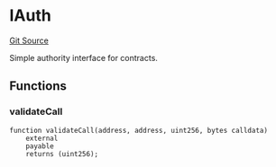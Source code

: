 # IAuth
[Git Source](https://github.com/NaniDAO/accounts/blob/e66e0bb629a546845f0f148f99320ebf78829ff1/src/ownership/Keys.sol)

Simple authority interface for contracts.


## Functions
### validateCall


```solidity
function validateCall(address, address, uint256, bytes calldata)
    external
    payable
    returns (uint256);
```

